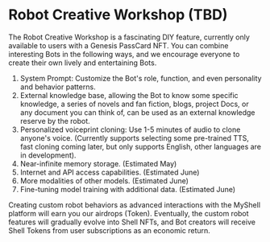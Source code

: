 # Robot Creative Workshop (TBD)

The Robot Creative Workshop is a fascinating DIY feature, currently only available to users with a Genesis PassCard NFT. You can combine interesting Bots in the following ways, and we encourage everyone to create their own lively and entertaining Bots.

1. System Prompt: Customize the Bot's role, function, and even personality and behavior patterns.
2. External knowledge base, allowing the Bot to know some specific knowledge, a series of novels and fan fiction, blogs, project Docs, or any document you can think of, can be used as an external knowledge reserve by the robot.
3. Personalized voiceprint cloning: Use 1-5 minutes of audio to clone anyone's voice. (Currently supports selecting some pre-trained TTS, fast cloning coming later, but only supports English, other languages are in development).
4. Near-infinite memory storage. (Estimated May)
5. Internet and API access capabilities. (Estimated June)
6. More modalities of other models. (Estimated June)
7. Fine-tuning model training with additional data. (Estimated June)

Creating custom robot behaviors as advanced interactions with the MyShell platform will earn you our airdrops (Token). Eventually, the custom robot features will gradually evolve into Shell NFTs, and Bot creators will receive Shell Tokens from user subscriptions as an economic return.